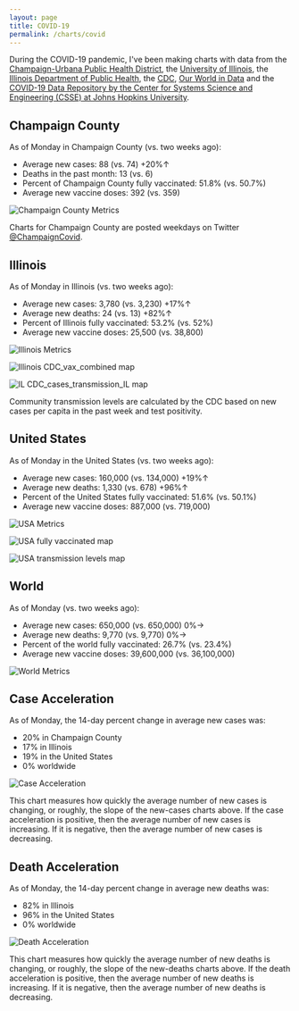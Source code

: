 ```yaml
---
layout: page
title: COVID-19
permalink: /charts/covid
---
```


During the COVID-19 pandemic, I've been making charts with data from the [Champaign-Urbana Public Health District](https://www.c-uphd.org/champaign-urbana-illinois-coronavirus-information.html), the [University of Illinois](https://go.illinois.edu/COVIDTestingData), the [Illinois Department of Public Health](http://www.dph.illinois.gov/covid19), the [CDC](https://covid.cdc.gov/covid-data-tracker/), [Our World in Data](https://github.com/owid/covid-19-data/tree/master/public/data) and the [COVID-19 Data Repository by the Center for Systems Science and Engineering (CSSE) at Johns Hopkins University](https://github.com/CSSEGISandData/COVID-19).

## Champaign County

As of Monday in Champaign County (vs. two weeks ago):
  
- Average new cases: 88 (vs. 74) +20%↑
- Deaths in the past month: 13 (vs. 6)
- Percent of Champaign County fully vaccinated: 51.8% (vs. 50.7%)
- Average new vaccine doses: 392 (vs. 359)

![Champaign County Metrics](https://raw.githubusercontent.com/bzigterman/CUcovid/main/gh_action/Champaign_facet.png)

Charts for Champaign County are posted weekdays on Twitter [@ChampaignCovid](https://twitter.com/ChampaignCovid).

## Illinois

As of Monday in Illinois (vs. two weeks ago):
  
- Average new cases: 3,780 (vs. 3,230) +17%↑
- Average new deaths: 24 (vs. 13) +82%↑
- Percent of Illinois fully vaccinated: 53.2% (vs. 52%)
- Average new vaccine doses: 25,500 (vs. 38,800)

![Illinois Metrics](https://raw.githubusercontent.com/bzigterman/CUcovid/main/gh_action/IL_facet.png)

![Illinois CDC_vax_combined map](https://raw.githubusercontent.com/bzigterman/CUcovid/main/gh_action/IL_vax_combined.png)

![IL CDC_cases_transmission_IL map](https://raw.githubusercontent.com/bzigterman/CUcovid/main/gh_action/IL_cases_transmission.png)

Community transmission levels are calculated by the CDC based on new cases per capita in the past week and test positivity.

## United States

As of Monday in the United States (vs. two weeks ago):
  
- Average new cases: 160,000 (vs. 134,000) +19%↑
- Average new deaths: 1,330 (vs. 678) +96%↑
- Percent of the United States fully vaccinated: 51.6% (vs. 50.1%)
- Average new vaccine doses: 887,000 (vs. 719,000)

![USA Metrics](https://raw.githubusercontent.com/bzigterman/CUcovid/main/gh_action/US_facet.png)

![USA fully vaccinated map](https://raw.githubusercontent.com/bzigterman/CUcovid/main/gh_action/usa_vax_total.png)

![USA transmission levels map](https://raw.githubusercontent.com/bzigterman/CUcovid/main/gh_action/usa_transmission.png)

## World

As of Monday (vs. two weeks ago):
  
- Average new cases: 650,000 (vs. 650,000) 0%→
- Average new deaths: 9,770 (vs. 9,770) 0%→
- Percent of the world fully vaccinated: 26.7% (vs. 23.4%)
- Average new vaccine doses: 39,600,000 (vs. 36,100,000)

![World Metrics](https://raw.githubusercontent.com/bzigterman/CUcovid/main/gh_action/world_facet.png)

## Case Acceleration

As of Monday, the 14-day percent change in average new cases was:
  
- 20% in Champaign County
- 17% in Illinois
- 19% in the United States
- 0% worldwide

![Case Acceleration](https://raw.githubusercontent.com/bzigterman/CUcovid/main/gh_action/new_cases_change_facet.png)

This chart measures how quickly the average number of new cases is changing, or roughly, the slope of the new-cases charts above. If the case acceleration is positive, then the average number of new cases is increasing. If it is negative, then the average number of new cases is decreasing.

## Death Acceleration

As of Monday, the 14-day percent change in average new deaths was:
  
- 82% in Illinois
- 96% in the United States
- 0% worldwide

![Death Acceleration](https://raw.githubusercontent.com/bzigterman/CUcovid/main/gh_action/new_deaths_change_facet.png)

This chart measures how quickly the average number of new deaths is changing, or roughly, the slope of the new-deaths charts above. If the death acceleration is positive, then the average number of new deaths is increasing. If it is negative, then the average number of new deaths is decreasing.


